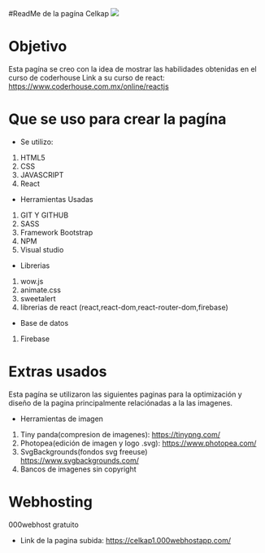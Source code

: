 #ReadMe de la pagína Celkap
![](../pubic/img/logo.svg)

# Objetivo
Esta pagína se creo con la idea de mostrar las habilidades obtenidas en el curso de coderhouse
Link a su curso de react: https://www.coderhouse.com.mx/online/reactjs

# Que se uso para crear la pagína
- Se utilizo:
 1. HTML5
 2. CSS
 3. JAVASCRIPT
 4. React
- Herramientas Usadas
 1. GIT Y GITHUB
 2. SASS
 3. Framework Bootstrap
 4. NPM
 5. Visual studio 
 - Librerias
 1. wow.js
 2. animate.css
 3. sweetalert
 4. librerias de react (react,react-dom,react-router-dom,firebase)
 - Base de datos
 1. Firebase
 
# Extras usados
Esta pagína se utilizaron las siguientes paginas para la optimización y diseño de la pagina principalmente relaciónadas a la las imagenes.
- Herramientas de imagen
 1. Tiny panda(compresion de imagenes): https://tinypng.com/
 2. Photopea(edición de imagen y logo .svg): https://www.photopea.com/
 3. SvgBackgrounds(fondos svg freeuse) https://www.svgbackgrounds.com/
 4. Bancos de imagenes sin copyright
 
 # Webhosting
 000webhost gratuito
 - Link de la pagina subida: https://celkap1.000webhostapp.com/
